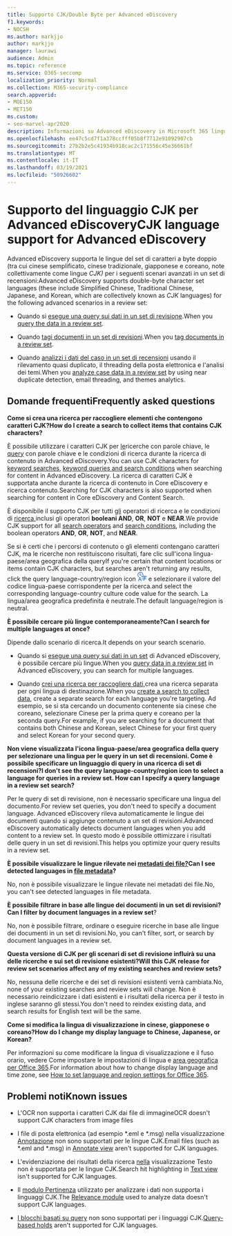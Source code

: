 ```yaml
---
title: Supporto CJK/Double Byte per Advanced eDiscovery
f1.keywords:
- NOCSH
ms.author: markjjo
author: markjjo
manager: laurawi
audience: Admin
ms.topic: reference
ms.service: O365-seccomp
localization_priority: Normal
ms.collection: M365-security-compliance
search.appverid:
- MOE150
- MET150
ms.custom:
- seo-marvel-apr2020
description: Informazioni su Advanced eDiscovery in Microsoft 365 lingue cinese, giapponese e coreano (CJK), che utilizzano un set di caratteri a byte doppio.
ms.openlocfilehash: ee47c5cd7f1a378ccfff05b8f7712e91092907cb
ms.sourcegitcommit: 27b2b2e5c41934b918cac2c171556c45e36661bf
ms.translationtype: MT
ms.contentlocale: it-IT
ms.lasthandoff: 03/19/2021
ms.locfileid: "50926602"
---
```

# <a name="cjk-language-support-for-advanced-ediscovery"></a><span data-ttu-id="495ec-103">Supporto del linguaggio CJK per Advanced eDiscovery</span><span class="sxs-lookup"><span data-stu-id="495ec-103">CJK language support for Advanced eDiscovery</span></span>

<span data-ttu-id="495ec-104">Advanced eDiscovery supporta le lingue del set di caratteri a byte doppio (tra cui cinese semplificato, cinese tradizionale, giapponese e coreano, note collettivamente come lingue *CJK)* per i seguenti scenari avanzati in un set di recensioni:</span><span class="sxs-lookup"><span data-stu-id="495ec-104">Advanced eDiscovery supports double-byte character set languages (these include Simplified Chinese, Traditional Chinese, Japanese, and Korean, which are collectively known as *CJK* languages) for the following advanced scenarios in a review set:</span></span>

- <span data-ttu-id="495ec-105">Quando si [esegue una query sui dati in un set di revisione](review-set-search.md).</span><span class="sxs-lookup"><span data-stu-id="495ec-105">When you [query the data in a review set](review-set-search.md).</span></span>

- <span data-ttu-id="495ec-106">Quando [tagi documenti in un set di revisioni](tagging-documents.md).</span><span class="sxs-lookup"><span data-stu-id="495ec-106">When you [tag documents in a review set](tagging-documents.md).</span></span>

- <span data-ttu-id="495ec-107">Quando [analizzi i dati del caso in un set di recensioni](analyzing-data-in-review-set.md) usando il rilevamento quasi duplicato, il threading della posta elettronica e l'analisi dei temi.</span><span class="sxs-lookup"><span data-stu-id="495ec-107">When you [analyze case data in a review set](analyzing-data-in-review-set.md) by using near duplicate detection, email threading, and themes analytics.</span></span>

## <a name="frequently-asked-questions"></a><span data-ttu-id="495ec-108">Domande frequenti</span><span class="sxs-lookup"><span data-stu-id="495ec-108">Frequently asked questions</span></span>

<span data-ttu-id="495ec-109">**Come si crea una ricerca per raccogliere elementi che contengono caratteri CJK?**</span><span class="sxs-lookup"><span data-stu-id="495ec-109">**How do I create a search to collect items that contains CJK characters?**</span></span>

<span data-ttu-id="495ec-110">È possibile utilizzare i caratteri CJK per [le](building-search-queries.md#keyword-searches)ricerche con parole chiave, le [query](keyword-queries-and-search-conditions.md) con parole chiave e le condizioni di ricerca durante la ricerca di contenuto in Advanced eDiscovery.</span><span class="sxs-lookup"><span data-stu-id="495ec-110">You can use CJK characters for [keyword searches](building-search-queries.md#keyword-searches), [keyword queries and search conditions](keyword-queries-and-search-conditions.md) when searching for content in Advanced eDiscovery.</span></span> <span data-ttu-id="495ec-111">La ricerca di caratteri CJK è supportata anche durante la ricerca di contenuto in Core eDiscovery e ricerca contenuto.</span><span class="sxs-lookup"><span data-stu-id="495ec-111">Searching for CJK characters is also supported when searching for content in Core eDiscovery and Content Search.</span></span>

<span data-ttu-id="495ec-112">È disponibile il supporto CJK per tutti [gli](keyword-queries-and-search-conditions.md#search-operators) operatori di ricerca e le condizioni di [ricerca,](keyword-queries-and-search-conditions.md#search-conditions)inclusi gli operatori **booleani AND**, **OR**, **NOT** e **NEAR**.</span><span class="sxs-lookup"><span data-stu-id="495ec-112">We provide CJK support for all [search operators](keyword-queries-and-search-conditions.md#search-operators) and [search conditions](keyword-queries-and-search-conditions.md#search-conditions), including the boolean operators **AND**, **OR**, **NOT**, and **NEAR**.</span></span>

<span data-ttu-id="495ec-113">Se si è certi che i percorsi di contenuto o gli elementi contengano caratteri CJK, ma le ricerche non restituiscono risultati, fare clic sull'icona lingua-paese/area geografica della query</span><span class="sxs-lookup"><span data-stu-id="495ec-113">If you're certain that content locations or items contain CJK characters, but searches aren't returning any results, click the query language-country/region icon</span></span> ![Icona lingua-paese/area geografica query in Ricerca contenuto](../media/8d4b60c8-e1f1-40f9-88ae-ee2a7eca0886.png) <span data-ttu-id="495ec-115">e selezionare il valore del codice lingua-paese corrispondente per la ricerca.</span><span class="sxs-lookup"><span data-stu-id="495ec-115">and select the corresponding language-country culture code value for the search.</span></span> <span data-ttu-id="495ec-116">La lingua/area geografica predefinita è neutrale.</span><span class="sxs-lookup"><span data-stu-id="495ec-116">The default language/region is neutral.</span></span>

<span data-ttu-id="495ec-117">**È possibile cercare più lingue contemporaneamente?**</span><span class="sxs-lookup"><span data-stu-id="495ec-117">**Can I search for multiple languages at once?**</span></span>

<span data-ttu-id="495ec-118">Dipende dallo scenario di ricerca.</span><span class="sxs-lookup"><span data-stu-id="495ec-118">It depends on your search scenario.</span></span>

- <span data-ttu-id="495ec-119">Quando si [esegue una query sui dati in un set](review-set-search.md) di Advanced eDiscovery, è possibile cercare più lingue.</span><span class="sxs-lookup"><span data-stu-id="495ec-119">When you [query data in a review set](review-set-search.md) in Advanced eDiscovery, you can search for multiple languages.</span></span>

- <span data-ttu-id="495ec-120">Quando [crei una ricerca per raccogliere dati,](create-search-to-collect-data.md)crea una ricerca separata per ogni lingua di destinazione.</span><span class="sxs-lookup"><span data-stu-id="495ec-120">When you [create a search to collect data](create-search-to-collect-data.md), create a separate search for each language you're targeting.</span></span> <span data-ttu-id="495ec-121">Ad esempio, se si sta cercando un documento contenente sia cinese che coreano, selezionare Cinese per la prima query e coreano per la seconda query.</span><span class="sxs-lookup"><span data-stu-id="495ec-121">For example, if you are searching for a document that contains both Chinese and Korean, select Chinese for your first query and select Korean for your second query.</span></span>

<span data-ttu-id="495ec-122">**Non viene visualizzata l'icona lingua-paese/area geografica della query per selezionare una lingua per le query in un set di recensioni. Come è possibile specificare un linguaggio di query in una ricerca di set di recensioni?**</span><span class="sxs-lookup"><span data-stu-id="495ec-122">**I don't see the query language-country/region icon to select a language for queries in a review set. How can I specify a query language in a review set search?**</span></span>

<span data-ttu-id="495ec-123">Per le query di set di revisione, non è necessario specificare una lingua del documento.</span><span class="sxs-lookup"><span data-stu-id="495ec-123">For review set queries, you don't need to specify a document language.</span></span> <span data-ttu-id="495ec-124">Advanced eDiscovery rileva automaticamente le lingue dei documenti quando si aggiunge contenuto a un set di revisioni.</span><span class="sxs-lookup"><span data-stu-id="495ec-124">Advanced eDiscovery automatically detects document languages when you add content to a review set.</span></span> <span data-ttu-id="495ec-125">In questo modo è possibile ottimizzare i risultati delle query in un set di revisioni.</span><span class="sxs-lookup"><span data-stu-id="495ec-125">This helps you optimize your query results in a review set.</span></span>

<span data-ttu-id="495ec-126">**È possibile visualizzare le lingue rilevate nei [metadati dei file?](view-documents-in-review-set.md#file-metadata)**</span><span class="sxs-lookup"><span data-stu-id="495ec-126">**Can I see detected languages in [file metadata](view-documents-in-review-set.md#file-metadata)?**</span></span>

<span data-ttu-id="495ec-127">No, non è possibile visualizzare le lingue rilevate nei metadati dei file.</span><span class="sxs-lookup"><span data-stu-id="495ec-127">No, you can't see detected languages in file metadata.</span></span>

<span data-ttu-id="495ec-128">**È possibile filtrare in base alle lingue dei documenti in un set di revisioni?**</span><span class="sxs-lookup"><span data-stu-id="495ec-128">**Can I filter by document languages in a review set**?</span></span>

<span data-ttu-id="495ec-129">No, non è possibile filtrare, ordinare o eseguire ricerche in base alle lingue dei documenti in un set di revisioni.</span><span class="sxs-lookup"><span data-stu-id="495ec-129">No, you can't filter, sort, or search by document languages in a review set.</span></span>

<span data-ttu-id="495ec-130">**Questa versione di CJK per gli scenari di set di revisione influirà su una delle ricerche e sui set di revisione esistenti?**</span><span class="sxs-lookup"><span data-stu-id="495ec-130">**Will this CJK release for review set scenarios affect any of my existing searches and review sets?**</span></span>

<span data-ttu-id="495ec-131">No, nessuna delle ricerche e dei set di revisioni esistenti verrà cambiata.</span><span class="sxs-lookup"><span data-stu-id="495ec-131">No, none of your existing searches and review sets will change.</span></span> <span data-ttu-id="495ec-132">Non è necessario reindicizzare i dati esistenti e i risultati della ricerca per il testo in inglese saranno gli stessi.</span><span class="sxs-lookup"><span data-stu-id="495ec-132">You don't need to reindex existing data, and search results for English text will be the same.</span></span>

<span data-ttu-id="495ec-133">**Come si modifica la lingua di visualizzazione in cinese, giapponese o coreano?**</span><span class="sxs-lookup"><span data-stu-id="495ec-133">**How do I change my display language to Chinese, Japanese, or Korean?**</span></span>

<span data-ttu-id="495ec-134">Per informazioni su come modificare la lingua di visualizzazione e il fuso orario, vedere Come impostare le impostazioni di lingua e [area geografica per Office 365](/office365/troubleshoot/access-management/set-language-and-region).</span><span class="sxs-lookup"><span data-stu-id="495ec-134">For information about how to change display language and time zone, see [How to set language and region settings for Office 365](/office365/troubleshoot/access-management/set-language-and-region).</span></span>

## <a name="known-issues"></a><span data-ttu-id="495ec-135">Problemi noti</span><span class="sxs-lookup"><span data-stu-id="495ec-135">Known issues</span></span>

- <span data-ttu-id="495ec-136">L'OCR non supporta i caratteri CJK dai file di immagine</span><span class="sxs-lookup"><span data-stu-id="495ec-136">OCR doesn't support CJK characters from image files</span></span>

- <span data-ttu-id="495ec-137">I file di posta elettronica (ad esempio \*.eml e \*.msg) nella visualizzazione [Annotazione](view-documents-in-review-set.md#annotate-view) non sono supportati per le lingue CJK.</span><span class="sxs-lookup"><span data-stu-id="495ec-137">Email files (such as \*.eml and \*.msg) in [Annotate view](view-documents-in-review-set.md#annotate-view) aren't supported for CJK languages.</span></span>

- <span data-ttu-id="495ec-138">L'evidenziazione dei risultati della ricerca [nella](view-documents-in-review-set.md#text-view) visualizzazione Testo non è supportata per le lingue CJK.</span><span class="sxs-lookup"><span data-stu-id="495ec-138">Search hit highlighting in [Text view](view-documents-in-review-set.md#text-view) isn't supported for CJK languages.</span></span>

- <span data-ttu-id="495ec-139">Il [modulo Pertinenza](using-relevance.md) utilizzato per analizzare i dati non supporta i linguaggi CJK.</span><span class="sxs-lookup"><span data-stu-id="495ec-139">The [Relevance module](using-relevance.md) used to analyze data doesn't support CJK languages.</span></span>

- <span data-ttu-id="495ec-140">[I blocchi basati su query](managing-holds.md#manage-non-custodial-holds) non sono supportati per i linguaggi CJK.</span><span class="sxs-lookup"><span data-stu-id="495ec-140">[Query-based holds](managing-holds.md#manage-non-custodial-holds) aren't supported for CJK languages.</span></span>